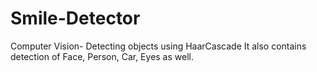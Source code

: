 # Smile-Detector

Computer Vision- Detecting objects using HaarCascade
It also contains detection of Face, Person, Car, Eyes as well.
